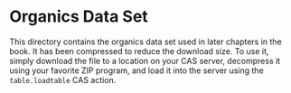 # Organics Data Set

This directory contains the organics data set used in later chapters in
the book.  It has been compressed to reduce the download size.  To use
it, simply download the file to a location on your CAS server, decompress
it using your favorite ZIP program, and load it into the server using the
`table.loadtable` CAS action.
